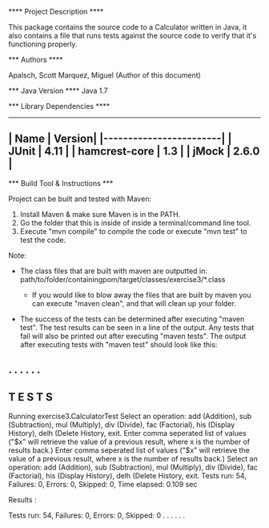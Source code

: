 **** Project Description ****

This package contains the source code to a Calculator written in Java, it also contains a file that runs tests against the source code to verify that it's functioning properly. 


*** Authors ****

Apalsch, Scott
Marquez, Miguel (Author of this document) 


*** Java Version ****
Java 1.7

*** Library Dependencies ****

--------------------------
| Name          | Version|
|------------------------|
| JUnit         | 4.11   |
| hamcrest-core | 1.3    |
| jMock         | 2.6.0  |
--------------------------

*** Build Tool & Instructions ***

Project can be built and tested with Maven:
1) Install Maven & make sure Maven is in the PATH.
2) Go the folder that this is inside of inside a terminal/command line tool.
3) Execute "mvn compile" to compile the code or execute "mvn test" to test the code.

Note: 
- The class files that are built with maven are outputted in: path/to/folder/containingpom/target/classes/exercise3/*.class
    - If you would like to blow away the files that are built by maven you can execute "maven clean", and that will clean up your folder.
    
- The success of the tests can be determined after executing "maven test". The test results can be seen in a line of the output. Any tests that fail will also be printed out after executing "maven tests". The output after executing tests with "maven test" should look like this:

. . .
. . .
-------------------------------------------------------
 T E S T S
-------------------------------------------------------
Running exercise3.CalculatorTest
Select an operation: add (Addition), sub (Subtraction), mul (Multiply), div (Divide), fac (Factorial), his (Display History), delh (Delete History, exit.
Enter comma seperated list of values ("$x" will retrieve the value of a previous result, where x is the number of results back.)
Enter comma seperated list of values ("$x" will retrieve the value of a previous result, where x is the number of results back.)
Select an operation: add (Addition), sub (Subtraction), mul (Multiply), div (Divide), fac (Factorial), his (Display History), delh (Delete History, exit.
Tests run: 54, Failures: 0, Errors: 0, Skipped: 0, Time elapsed: 0.109 sec

Results :

Tests run: 54, Failures: 0, Errors: 0, Skipped: 0
. . .
. . .

